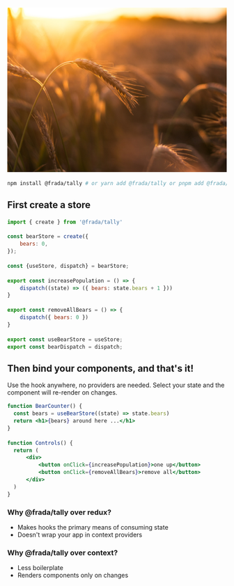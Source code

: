 <p align="center">
  <img src="maizi.png" />
</p>

```bash
npm install @frada/tally # or yarn add @frada/tally or pnpm add @frada/tally
```

## First create a store

```jsx
import { create } from '@frada/tally'

const bearStore = create({
    bears: 0,
});

const {useStore, dispatch} = bearStore;

export const increasePopulation = () => {
    dispatch((state) => ({ bears: state.bears + 1 }))
}

export const removeAllBears = () => {
    dispatch({ bears: 0 })
}

export const useBearStore = useStore;
export const bearDispatch = dispatch;
```

## Then bind your components, and that's it!

Use the hook anywhere, no providers are needed. Select your state and the component will re-render on changes.

```jsx
function BearCounter() {
  const bears = useBearStore((state) => state.bears)
  return <h1>{bears} around here ...</h1>
}

function Controls() {
  return (
      <div>
          <button onClick={increasePopulation}>one up</button>
          <button onClick={removeAllBears}>remove all</button>
      </div>
  )
}
```

### Why @frada/tally over redux?

- Makes hooks the primary means of consuming state
- Doesn't wrap your app in context providers

### Why @frada/tally over context?

- Less boilerplate
- Renders components only on changes